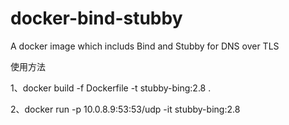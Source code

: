 # docker-bind-stubby
A docker image which includs Bind and Stubby for DNS over TLS

使用方法

1、docker build -f Dockerfile -t stubby-bing:2.8 .

2、docker run -p 10.0.8.9:53:53/udp -it stubby-bing:2.8
